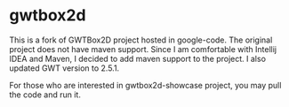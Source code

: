 gwtbox2d
========

This is a fork of GWTBox2D project hosted in google-code. The original project does not have maven support. Since I am comfortable with Intellij IDEA and Maven, I decided to add maven support to the project. I also updated GWT version to 2.5.1.

For those who are interested in gwtbox2d-showcase project, you may pull the code and run it.
